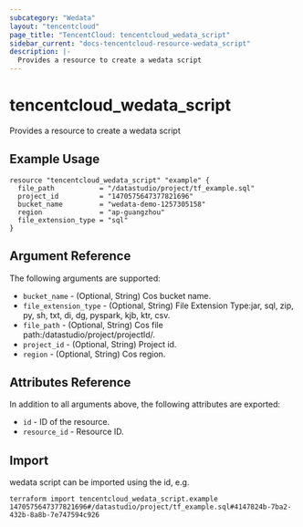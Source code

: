 ```yaml
---
subcategory: "Wedata"
layout: "tencentcloud"
page_title: "TencentCloud: tencentcloud_wedata_script"
sidebar_current: "docs-tencentcloud-resource-wedata_script"
description: |-
  Provides a resource to create a wedata script
---
```


# tencentcloud_wedata_script

Provides a resource to create a wedata script

## Example Usage

```hcl
resource "tencentcloud_wedata_script" "example" {
  file_path           = "/datastudio/project/tf_example.sql"
  project_id          = "1470575647377821696"
  bucket_name         = "wedata-demo-1257305158"
  region              = "ap-guangzhou"
  file_extension_type = "sql"
}
```

## Argument Reference

The following arguments are supported:

* `bucket_name` - (Optional, String) Cos bucket name.
* `file_extension_type` - (Optional, String) File Extension Type:jar, sql, zip, py, sh, txt, di, dg, pyspark, kjb, ktr, csv.
* `file_path` - (Optional, String) Cos file path:/datastudio/project/projectId/.
* `project_id` - (Optional, String) Project id.
* `region` - (Optional, String) Cos region.

## Attributes Reference

In addition to all arguments above, the following attributes are exported:

* `id` - ID of the resource.
* `resource_id` - Resource ID.


## Import

wedata script can be imported using the id, e.g.

```
terraform import tencentcloud_wedata_script.example 1470575647377821696#/datastudio/project/tf_example.sql#4147824b-7ba2-432b-8a8b-7e747594c926
```

